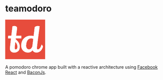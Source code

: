 # teamodoro

![teamodoro](https://raw.githubusercontent.com/micahasmith/teamadoro/master/app/imgs/td128.png)

A pomodoro chrome app built with a reactive architecture using [Facebook React](http://facebook.github.com/react/) and [BaconJs](https://github.com/baconjs/bacon.js/tree/master).